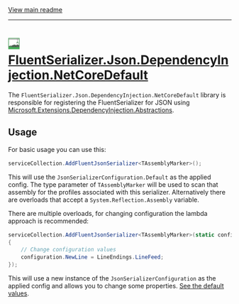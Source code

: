 [//]: # (Header)

<a href="https://github.com/Marvin-Brouwer/FluentSerializer#readme">
	View main readme
</a><hr/>
<h1>
	<img alt="icon" width="26" height="26"
		src="/docs/logo/Logo.json.optimized.svg" />
	<a href="/src/FluentSerializer.Json.DependencyInjection.NetCoreDefault#readme">
		FluentSerializer.Json.DependencyInjection.NetCoreDefault
	</a>
</h1>

[//]: # (Body)
[DependencyInjectionNuget]: (https://www.nuget.org/packages/Microsoft.Extensions.DependencyInjection.Abstractions/)

The `FluentSerializer.Json.DependencyInjection.NetCoreDefault` library is responsible for registering the FluentSerializer for JSON using
[Microsoft.Extensions.DependencyInjection.Abstractions][DependencyInjectionNuget].

## Usage

[configuration-doc]: /src/FluentSerializer.Json/Readme.md#configuration

For basic usage you can use this:

```csharp
serviceCollection.AddFluentJsonSerializer<TAssemblyMarker>();
```

This will use the `JsonSerializerConfiguration.Default` as the applied config.
The type parameter of `TAssemblyMarker` will be used to scan that assembly for the profiles associated with this serializer.
Alternatively there are overloads that accept a `System.Reflection.Assembly` variable.

There are multiple overloads, for changing configuration the lambda approach is recommended:

```csharp
serviceCollection.AddFluentJsonSerializer<TAssemblyMarker>(static configuration =>
{
	// Change configuration values
	configuration.NewLine = LineEndings.LineFeed;
});
```

This will use a new instance of the `JsonSerializerConfiguration` as the applied config and allows you to change some properties.
[See the default values][configuration-doc].
